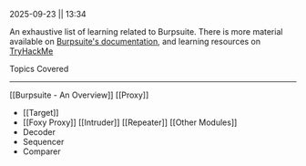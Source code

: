 2025-09-23 || 13:34

An exhaustive list of learning related to Burpsuite. There is more material available on [Burpsuite's documentation](https://portswigger.net/burp/documentation), and learning resources on [TryHackMe](https://tryhackme.com/module/learn-burp-suite)

Topics Covered
***
[[Burpsuite - An Overview]]
[[Proxy]]
- [[Target]]
- [[Foxy Proxy]]
[[Intruder]]
[[Repeater]]
[[Other Modules]]
- Decoder
- Sequencer
- Comparer
